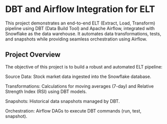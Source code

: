# DBT and Airflow Integration for ELT

This project demonstrates an end-to-end ELT (Extract, Load, Transform) pipeline using DBT (Data Build Tool) and Apache Airflow, integrated with Snowflake as the data warehouse. It automates data transformations, tests, and snapshots while providing seamless orchestration using Airflow.

## Project Overview

The objective of this project is to build a robust and automated ELT pipeline:

Source Data: Stock market data ingested into the Snowflake database.

Transformations: Calculations for moving averages (7-day) and Relative Strength Index (RSI) using DBT models.

Snapshots: Historical data snapshots managed by DBT.

Orchestration: Airflow DAGs to execute DBT commands (run, test, snapshot).
